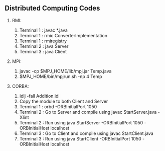 ## Distributed Computing Codes

1. RMI:

   1. Terminal 1 : javac \*.java
   2. Terminal 1 : rmic ConverterImplementation
   3. Terminal 1 : rmiregistry
   4. Terminal 2 : java Server
   5. Terminal 3 : java Client

2. MPI:

   1. javac -cp $MPJ_HOME/lib/mpj.jar Temp.java
   2. $MPJ_HOME/bin/mpjrun.sh -np 4 Temp

3. CORBA:

   1. idlj -fall Addition.idl
   2. Copy the module to both Client and Server
   3. Terminal 1 : orbd -ORBInitialPort 1050
   4. Terminal 2 : Go to Server and compile using javac StartServer.java -Xlint
   5. Terminal 2 : Run using java StartServer -ORBInitialPort 1050 -ORBInitialHost localhost
   6. Terminal 3 : Go to Client and compile using javac StartClient.java
   7. Terminal 3 : Run using java StartClient -ORBInitialPort 1050 -ORBInitialHost localhost
